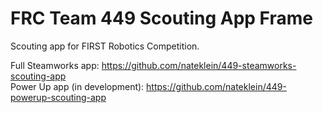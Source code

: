 # FRC Team 449 Scouting App Frame
Scouting app for FIRST Robotics Competition.

Full Steamworks app: https://github.com/nateklein/449-steamworks-scouting-app
<br>
Power Up app (in development): https://github.com/nateklein/449-powerup-scouting-app
